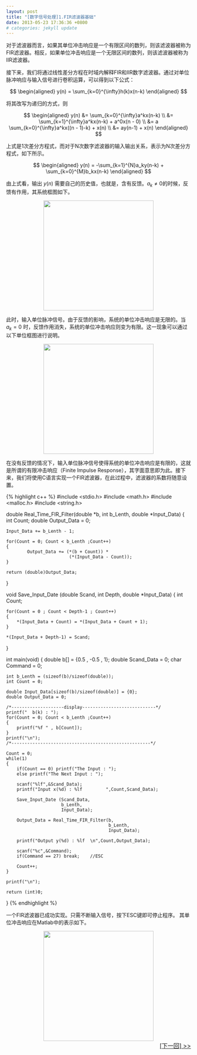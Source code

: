 ```yaml
---
layout: post
title: "[数字信号处理]1.FIR滤波器基础"
date: 2013-05-23 17:36:36 +0800
# categories: jekyll update
---
```


对于滤波器而言，如果其单位冲击响应是一个有限区间的数列，则该滤波器被称为FIR滤波器。相反，如果单位冲击响应是一个无限区间的数列，则该滤波器被称为IIR滤波器。

接下来，我们将通过线性差分方程在时域内解释FIR和IIR数字滤波器。通过对单位脉冲响应与输入信号进行卷积运算，可以得到以下公式：

$$
\begin{aligned}
y(n) = \sum_{k=0}^{\infty}h(k)x(n-k)
\end{aligned}
$$

将其改写为递归的方式，则

$$
\begin{aligned}
y(n) &= \sum_{k=0}^{\infty}a^kx(n-k) \\
     &= \sum_{k=1}^{\infty}a^kx(n-k) + a^0x(n - 0) \\
     &= a \sum_{k=0}^{\infty}a^kx((n - 1)-k) + x(n) \\
     &= ay(n-1) + x(n)
\end{aligned}
$$

上式是1次差分方程式，而对于N次数字滤波器的输入输出关系，表示为N次差分方程式，如下所示。

$$
\begin{aligned}
y(n) = -\sum_{k=1}^{N}a_ky(n-k) + \sum_{k=0}^{M}b_kx(n-k) 
\end{aligned}
$$

由上式看，输出 $y(n)$ 需要自己的历史值，也就是，含有反馈。$a_k \neq 0$的时候，反馈有作用，其系统框图如下。

<div align=center><img src="{{ site.baseurl }}/assets/FIR-Filter/FIR-Filter-1.jpeg" width="300"></div>

此时，输入单位脉冲信号。由于反馈的影响，系统的单位冲击响应是无限的。当 $a_k = 0$ 时，反馈作用消失，系统的单位冲击响应则变为有限。这一现象可以通过以下单位框图进行说明。

<div align=center><img src="{{ site.baseurl }}/assets/FIR-Filter/FIR-Filter-2.jpeg" width="300"></div>


在没有反馈的情况下，输入单位脉冲信号使得系统的单位冲击响应是有限的，这就是所谓的有限冲击响应（Finite Impulse Response），其字面意思即为此。接下来，我们将使用C语言实现一个FIR滤波器，在此过程中，滤波器的系数将随意设置。


{% highlight c++ %}
#include <stdio.h>
#include <math.h>
#include <malloc.h>
#include <string.h>
 
double Real_Time_FIR_Filter(double *b,
                            int     b_Lenth,
                            double *Input_Data)
{    
    int Count;
    double Output_Data = 0;
    
    Input_Data += b_Lenth - 1;  
    
    for(Count = 0; Count < b_Lenth ;Count++)
    { 
            Output_Data += (*(b + Count)) *
                            (*(Input_Data - Count));
    }         
    
    return (double)Output_Data;
}
 
void Save_Input_Date (double Scand,
                      int    Depth,
                      double *Input_Data)
{
    int Count;
  
    for(Count = 0 ; Count < Depth-1 ; Count++)
    {
    	*(Input_Data + Count) = *(Input_Data + Count + 1);
    }
    
    *(Input_Data + Depth-1) = Scand;
}
 
 
int main(void)
{
    double b[] = {0.5 , -0.5 , 1};
    double Scand_Data = 0;
    char Command = 0;
   
    int b_Lenth = (sizeof(b)/sizeof(double));
    int Count = 0;
    
    double Input_Data[sizeof(b)/sizeof(double)] = {0};
    double Output_Data = 0;
    
    /*--------------------display----------------------------*/      
    printf("  b(k) : ");
    for(Count = 0; Count < b_Lenth ;Count++)
    {
    	printf("%f " , b[Count]);
    }
    printf("\n");
    /*-----------------------------------------------------*/
    
    Count = 0;
    while(1)
    {
    	if(Count == 0) printf("The Input : ");   
        else printf("The Next Input : ");   
   
    	scanf("%lf",&Scand_Data);
    	printf("Input x(%d) : %lf         ",Count,Scand_Data);    
    	
    	Save_Input_Date (Scand_Data,
                         b_Lenth,
                         Input_Data);
 
    	Output_Data = Real_Time_FIR_Filter(b,
                                           b_Lenth,
                                           Input_Data);        
                             
        printf("Output y(%d) : %lf  \n",Count,Output_Data);                    
 
    	scanf("%c",&Command);
    	if(Command == 27) break;    //ESC
    	
    	Count++;
    }
    
    printf("\n");
	
    return (int)0;
}
{% endhighlight %}


一个FIR滤波器已成功实现。只需不断输入信号，按下ESC键即可停止程序。
其单位冲击响应在Matlab中的表示如下。

<div align=center><img src="{{ site.baseurl }}/assets/FIR-Filter/FIR-Filter-Sys.jpeg" width="300"></div>


<div style="font-size:16px">
    <span style="float:right"> 
        <a href="{% link _posts/2013-05-24-FIR-Filter-Design-1.md %}"> [下一回] >> </a>
        <!-- [下一回] >>　 -->
    </span>　
        <!-- << [上一回]  -->
</div>
